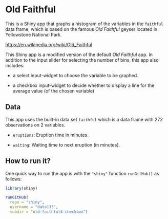 # Old Faithful

This is a Shiny app that graphs a histogram of the variables in the `faithful`
data frame, which is based on the famous _Old Faithful_ geyser located in 
Yellowstone National Park.

<https://en.wikipedia.org/wiki/Old_Faithful>

This Shiny app is a modified version of the default _Old Faithful_ app. In 
addition to the input slider for selecting the number of bins, this
app also includes: 

- a select input-widget to choose the variable to be graphed.

- a checkbox input-widget to decide whether to display a line for the 
average value (of the chosen variable)


## Data

This app uses the built-in data set `faithful` which is a data frame with
272 observations on 2 variables.

- `eruptions`: Eruption time in minutes.

- `waiting`: Waiting time to next eruption (in minutes).


## How to run it?

One quick way to run the app is with the `"shiny"` function `runGitHub()` as follows:

```R
library(shiny)

runGitHub(
  repo = "shiny", 
  username = "data133", 
  subdir = "old-faithful4-checkbox")
```


